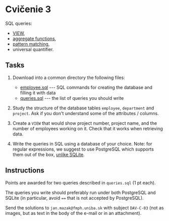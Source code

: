 # Cvičenie 3

SQL queries:
* [VIEW](https://www.postgresqltutorial.com/postgresql-views/),
* [aggregate functions](https://www.postgresql.org/docs/current/tutorial-agg.html),
* [pattern matching](https://www.postgresql.org/docs/current/functions-matching.html),
* universal quantifier.


## Tasks

1. Download into a common directory the following files:
	- [employee.sql](employee.sql) --- SQL commands for creating the database and filling it with data
	- [queries.sql](queries.sql) --- the list of queries you should write

2. Study the structure of the database tables `employee`, `department` and `project`. Ask if you don't understand some of the attributes / columns.

3. Create a `VIEW` that would show project number, project name, and the number of employees working on it. Check that it works when retrieving data.

4. Write the queries in SQL using a database of your choice.
Note: for regular expressions, we suggest to use PostgreSQL which supports them out of the box, [unlike SQLite](https://www.sqlite.org/lang_expr.html#regexp).


## Instructions

Points are awarded for two queries described in `queries.sql` (1 pt each).

The queries you write should preferably run under both PostgreSQL and SQLite (in particular, avoid `==` that is not accepted by PostgreSQL).

Send the solutions to `jan.mazak@fmph.uniba.sk` with subject `DAV-C-03`
(not as images, but as text in the body of the e-mail or in an attachment).
